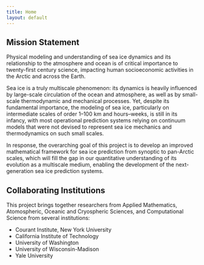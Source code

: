 ```yaml
---
title: Home
layout: default
---
```

## Mission Statement

Physical modeling and understanding of sea ice dynamics and its relationship to the atmosphere and ocean is of critical importance to twenty-first century science, impacting human socioeconomic activities in the Arctic and across the Earth. 

Sea ice is a truly multiscale phenomenon: its dynamics is heavily influenced by large-scale circulation of the ocean and atmosphere, as well as by small-scale thermodynamic and mechanical processes. Yet, despite its fundamental importance, the modeling of sea ice, particularly on intermediate scales of order 1–100 km and hours–weeks, is still in its infancy, with most operational prediction systems relying on continuum models that were not devised to represent sea ice mechanics and thermodynamics on such small scales.

In response, the overarching goal of this project is to develop an improved mathematical framework for sea ice prediction from synoptic to pan-Arctic scales, which will fill the gap in our quantitative understanding of its evolution as a multiscale medium, enabling the development of the next-generation sea ice prediction systems.

## Collaborating Institutions

This project brings together researchers from Applied Mathematics,
Atomospheric, Oceanic and Cryospheric Sciences, and Computational
Science from several institutions:

- Courant Institute, New York University
- California Institute of Technology
- University of Washington
- University of Wisconsin-Madison
- Yale University
